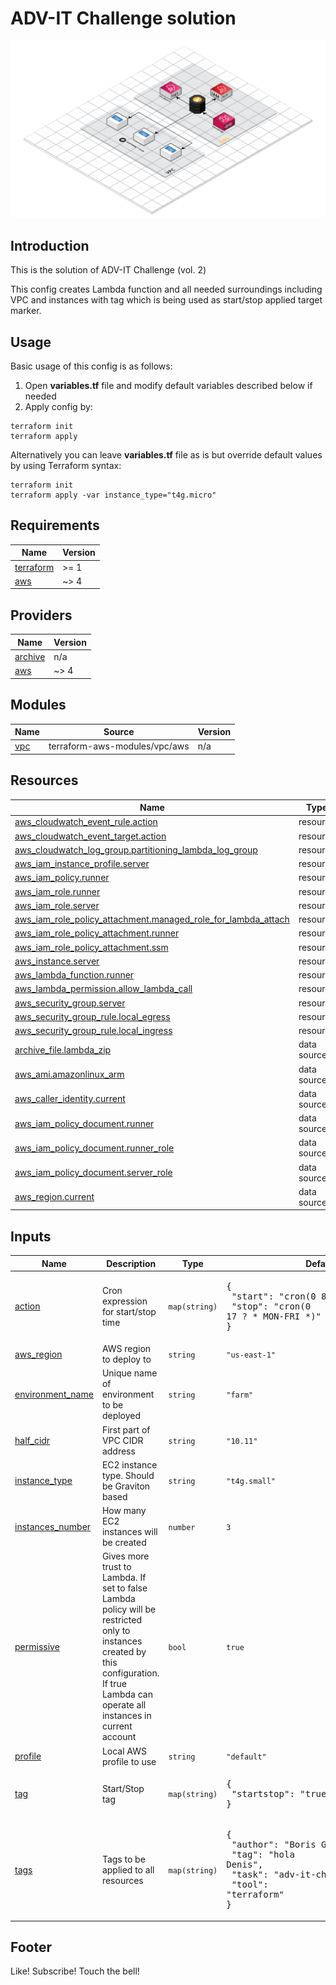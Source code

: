 # ADV-IT Challenge solution

![Overview](adv-it-challenge-2.png "Overview")

## Introduction
This is the solution of ADV-IT Challenge (vol. 2)

This config creates Lambda function and all needed surroundings including VPC and instances with tag which is being used as start/stop applied target marker.

## Usage
Basic usage of this config is as follows:
1. Open **variables.tf** file and modify default variables described below if needed
2. Apply config by:
```shell
terraform init
terraform apply
```

Alternatively you can leave **variables.tf** file as is but override default values by using Terraform syntax:
```shell
terraform init
terraform apply -var instance_type="t4g.micro"
```

<!-- BEGIN_TF_DOCS -->
## Requirements

| Name | Version |
|------|---------|
| <a name="requirement_terraform"></a> [terraform](#requirement\_terraform) | >= 1 |
| <a name="requirement_aws"></a> [aws](#requirement\_aws) | ~> 4 |

## Providers

| Name | Version |
|------|---------|
| <a name="provider_archive"></a> [archive](#provider\_archive) | n/a |
| <a name="provider_aws"></a> [aws](#provider\_aws) | ~> 4 |

## Modules

| Name | Source | Version |
|------|--------|---------|
| <a name="module_vpc"></a> [vpc](#module\_vpc) | terraform-aws-modules/vpc/aws | n/a |

## Resources

| Name | Type |
|------|------|
| [aws_cloudwatch_event_rule.action](https://registry.terraform.io/providers/hashicorp/aws/latest/docs/resources/cloudwatch_event_rule) | resource |
| [aws_cloudwatch_event_target.action](https://registry.terraform.io/providers/hashicorp/aws/latest/docs/resources/cloudwatch_event_target) | resource |
| [aws_cloudwatch_log_group.partitioning_lambda_log_group](https://registry.terraform.io/providers/hashicorp/aws/latest/docs/resources/cloudwatch_log_group) | resource |
| [aws_iam_instance_profile.server](https://registry.terraform.io/providers/hashicorp/aws/latest/docs/resources/iam_instance_profile) | resource |
| [aws_iam_policy.runner](https://registry.terraform.io/providers/hashicorp/aws/latest/docs/resources/iam_policy) | resource |
| [aws_iam_role.runner](https://registry.terraform.io/providers/hashicorp/aws/latest/docs/resources/iam_role) | resource |
| [aws_iam_role.server](https://registry.terraform.io/providers/hashicorp/aws/latest/docs/resources/iam_role) | resource |
| [aws_iam_role_policy_attachment.managed_role_for_lambda_attach](https://registry.terraform.io/providers/hashicorp/aws/latest/docs/resources/iam_role_policy_attachment) | resource |
| [aws_iam_role_policy_attachment.runner](https://registry.terraform.io/providers/hashicorp/aws/latest/docs/resources/iam_role_policy_attachment) | resource |
| [aws_iam_role_policy_attachment.ssm](https://registry.terraform.io/providers/hashicorp/aws/latest/docs/resources/iam_role_policy_attachment) | resource |
| [aws_instance.server](https://registry.terraform.io/providers/hashicorp/aws/latest/docs/resources/instance) | resource |
| [aws_lambda_function.runner](https://registry.terraform.io/providers/hashicorp/aws/latest/docs/resources/lambda_function) | resource |
| [aws_lambda_permission.allow_lambda_call](https://registry.terraform.io/providers/hashicorp/aws/latest/docs/resources/lambda_permission) | resource |
| [aws_security_group.server](https://registry.terraform.io/providers/hashicorp/aws/latest/docs/resources/security_group) | resource |
| [aws_security_group_rule.local_egress](https://registry.terraform.io/providers/hashicorp/aws/latest/docs/resources/security_group_rule) | resource |
| [aws_security_group_rule.local_ingress](https://registry.terraform.io/providers/hashicorp/aws/latest/docs/resources/security_group_rule) | resource |
| [archive_file.lambda_zip](https://registry.terraform.io/providers/hashicorp/archive/latest/docs/data-sources/file) | data source |
| [aws_ami.amazonlinux_arm](https://registry.terraform.io/providers/hashicorp/aws/latest/docs/data-sources/ami) | data source |
| [aws_caller_identity.current](https://registry.terraform.io/providers/hashicorp/aws/latest/docs/data-sources/caller_identity) | data source |
| [aws_iam_policy_document.runner](https://registry.terraform.io/providers/hashicorp/aws/latest/docs/data-sources/iam_policy_document) | data source |
| [aws_iam_policy_document.runner_role](https://registry.terraform.io/providers/hashicorp/aws/latest/docs/data-sources/iam_policy_document) | data source |
| [aws_iam_policy_document.server_role](https://registry.terraform.io/providers/hashicorp/aws/latest/docs/data-sources/iam_policy_document) | data source |
| [aws_region.current](https://registry.terraform.io/providers/hashicorp/aws/latest/docs/data-sources/region) | data source |

## Inputs

| Name | Description | Type | Default | Required |
|------|-------------|------|---------|:--------:|
| <a name="input_action"></a> [action](#input\_action) | Cron expression for start/stop time | `map(string)` | <pre>{<br>  "start": "cron(0 8 ? * MON-FRI *)",<br>  "stop": "cron(0 17 ? * MON-FRI *)"<br>}</pre> | no |
| <a name="input_aws_region"></a> [aws\_region](#input\_aws\_region) | AWS region to deploy to | `string` | `"us-east-1"` | no |
| <a name="input_environment_name"></a> [environment\_name](#input\_environment\_name) | Unique name of environment to be deployed | `string` | `"farm"` | no |
| <a name="input_half_cidr"></a> [half\_cidr](#input\_half\_cidr) | First part of VPC CIDR address | `string` | `"10.11"` | no |
| <a name="input_instance_type"></a> [instance\_type](#input\_instance\_type) | EC2 instance type. Should be Graviton based | `string` | `"t4g.small"` | no |
| <a name="input_instances_number"></a> [instances\_number](#input\_instances\_number) | How many EC2 instances will be created | `number` | `3` | no |
| <a name="input_permissive"></a> [permissive](#input\_permissive) | Gives more trust to Lambda. If set to false Lambda policy will be restricted only to instances created by this configuration. If true Lambda can operate all instances in current account | `bool` | `true` | no |
| <a name="input_profile"></a> [profile](#input\_profile) | Local AWS profile to use | `string` | `"default"` | no |
| <a name="input_tag"></a> [tag](#input\_tag) | Start/Stop tag | `map(string)` | <pre>{<br>  "startstop": "true"<br>}</pre> | no |
| <a name="input_tags"></a> [tags](#input\_tags) | Tags to be applied to all resources | `map(string)` | <pre>{<br>  "author": "Boris Gorbuntsov",<br>  "tag": "hola Denis",<br>  "task": "adv-it-challenge-2",<br>  "tool": "terraform"<br>}</pre> | no |
<!-- END_TF_DOCS -->

## Footer
Like! Subscribe! Touch the bell!  

